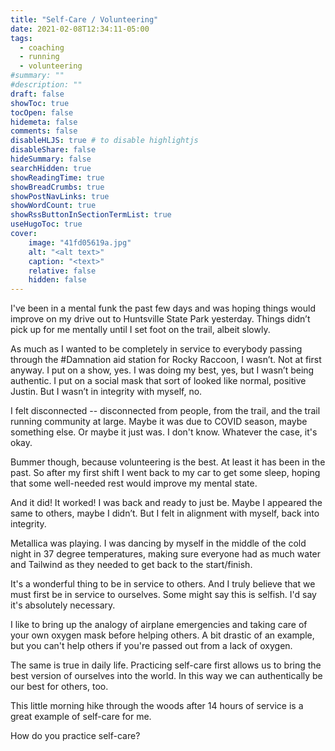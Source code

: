 ```yaml
---
title: "Self-Care / Volunteering"
date: 2021-02-08T12:34:11-05:00
tags:
  - coaching
  - running
  - volunteering
#summary: ""
#description: ""
draft: false
showToc: true
tocOpen: false
hidemeta: false
comments: false
disableHLJS: true # to disable highlightjs
disableShare: false
hideSummary: false
searchHidden: true
showReadingTime: true
showBreadCrumbs: true
showPostNavLinks: true
showWordCount: true
showRssButtonInSectionTermList: true
useHugoToc: true
cover:
    image: "41fd05619a.jpg"
    alt: "<alt text>"
    caption: "<text>"
    relative: false
    hidden: false
---
```


I've been in a mental funk the past few days and was hoping things would improve on my drive out to Huntsville State Park yesterday. Things didn’t pick up for me mentally until I set foot on the trail, albeit slowly.

As much as I wanted to be completely in service to everybody passing through the #Damnation aid station for Rocky Raccoon, I wasn’t. Not at first anyway. I put on a show, yes. I was doing my best, yes, but I wasn’t being authentic. I put on a social mask that sort of looked like normal, positive Justin. But I wasn’t in integrity with myself, no.

I felt disconnected -- disconnected from people, from the trail, and the trail running community at large. Maybe it was due to COVID season, maybe something else. Or maybe it just was. I don't know. Whatever the case, it's okay.

Bummer though, because volunteering is the best. At least it has been in the past. So after my first shift I went back to my car to get some sleep, hoping that some well-needed rest would improve my mental state.

And it did! It worked! I was back and ready to just be. Maybe I appeared the same to others, maybe I didn’t. But I felt in alignment with myself, back into integrity.

Metallica was playing. I was dancing by myself in the middle of the cold night in 37 degree temperatures, making sure everyone had as much water and Tailwind as they needed to get back to the start/finish.

It's a wonderful thing to be in service to others. And I truly believe that we must first be in service to ourselves. Some might say this is selfish. I'd say it's absolutely necessary.

I like to bring up the analogy of airplane emergencies and taking care of your own oxygen mask before helping others. A bit drastic of an example, but you can't help others if you're passed out from a lack of oxygen.

The same is true in daily life. Practicing self-care first allows us to bring the best version of ourselves into the world. In this way we can authentically be our best for others, too.

This little morning hike through the woods after 14 hours of service is a great example of self-care for me.

How do you practice self-care?